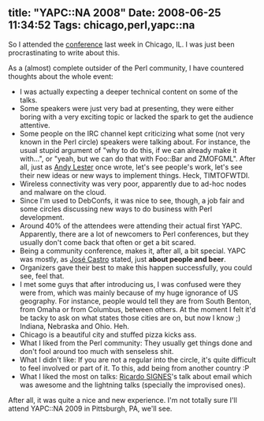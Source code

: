 title: "YAPC::NA 2008"
Date: 2008-06-25 11:34:52
Tags: chicago,perl,yapc::na
---
So I attended the <a href="http://conferences.mongueurs.net/yn2008/">conference</a> last week in Chicago, IL. I was just been procrastinating to write about this.

As a (almost) complete outsider of the Perl community, I have countered thoughts about the whole event:
<ul>
	<li>I was actually expecting a deeper technical content on some of the talks.</li>
	<li>Some speakers were just very bad at presenting, they were either boring with a very exciting topic or lacked the spark to get the audience attentive.</li>
	<li>Some people on the IRC channel kept criticizing what some (not very known in the Perl circle) speakers were talking about. For instance, the usual stupid argument of "why to do this, if we can already make it with...", or "yeah, but we can do that with Foo::Bar and ZMOFGML". After all, just as <a href="http://petdance.com/">Andy Lester</a> once wrote, let's see people's work, let's see their new ideas or new ways to implement things. Heck, TIMTOFWTDI.</li>
	<li>Wireless connectivity was very poor, apparently due to ad-hoc nodes and malware on the cloud.</li>
	<li>Since I'm used to DebConfs, it was nice to see, though, a job fair and some circles discussing new ways to do business with Perl development.</li>
	<li>Around 40% of the attendees were attending their actual first YAPC. Apparently, there are a lot of newcomers to Perl conferences, but they usually don't come back that often or get a bit scared.</li>
	<li>Being a community conference, makes it, after all, a bit special. YAPC was mostly, as <a href="http://jose-castro.org/">José Castro</a> stated, just <strong>about people and beer</strong>.</li>
	<li>Organizers gave their best to make this happen successfully, you could see, feel that.</li>
	<li>I met some guys that after introducing us, I was confused were they were from, which was mainly because of my huge ignorance of US geography. For instance, people would tell they are from South Benton, from Omaha or from Columbus, between others. At the moment I felt it'd be tacky to ask on what states those cities are on, but now I know ;) Indiana, Nebraska and Ohio. Heh.</li>
	<li>Chicago is a beautiful city and stuffed pizza kicks ass.</li>
	<li>What I liked from the Perl community: They usually get things done and don't fool around too much with senseless shit.</li>
	<li>What I didn't like: If you are not a regular into the circle, it's quite difficult to feel involved or part of it. To this, add being from another country :P</li>
	<li>What I liked the most on talks: <a href="http://rjbs.manxome.org/">Ricardo SIGNES</a>'s talk about email which was awesome and the lightning talks (specially the improvised ones).</li>
</ul>
After all, it was quite a nice and new experience. I'm not totally sure I'll attend YAPC::NA 2009 in Pittsburgh, PA, we'll see.